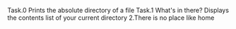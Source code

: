 Task.0 Prints the absolute directory of a file
Task.1 What's in there? Displays the contents list of your current directory
2.There is no place like home
